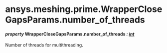 <a id="ansys-meshing-prime-wrapperclosegapsparams-number-of-threads"></a>

# ansys.meshing.prime.WrapperCloseGapsParams.number_of_threads

<a id="ansys.meshing.prime.WrapperCloseGapsParams.number_of_threads"></a>

#### *property* WrapperCloseGapsParams.number_of_threads *: [int](https://docs.python.org/3.11/library/functions.html#int)*

Number of threads for multithreading.

<!-- !! processed by numpydoc !! -->
